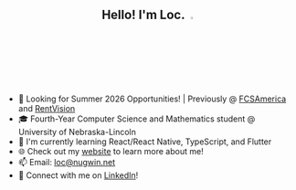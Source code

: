 <h2 align="center">Hello! I'm Loc. <img src="https://media.giphy.com/media/hvRJCLFzcasrR4ia7z/giphy.gif" width="3%"></h2>

- 💼 Looking for Summer 2026 Opportunities! | Previously @ [FCSAmerica](https://www.fcsamerica.com/) and [RentVision](https://www.rentvision.com/)
- 🎓 Fourth-Year Computer Science and Mathematics student @ University of Nebraska-Lincoln 
- 🌱 I'm currently learning React/React Native, TypeScript, and Flutter
- 🌐 Check out my [website](https://nugwin.net) to learn more about me!
- 📫 Email: [loc@nugwin.net](mailto:loc@nugwin.net)
- 🔗 Connect with me on [LinkedIn](https://www.linkedin.com/in/locnugwin/)!
